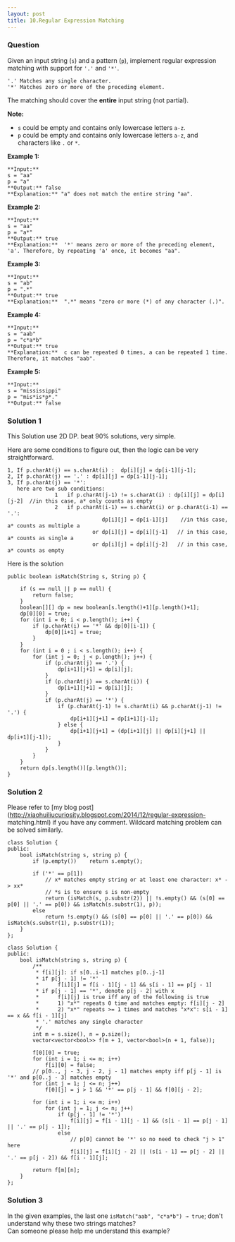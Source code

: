 ```yaml
---
layout: post
title: 10.Regular Expression Matching
---
```

### Question
Given an input string (`s`) and a pattern (`p`), implement regular expression
matching with support for `'.'` and `'*'`.

    
    
    '.' Matches any single character.
    '*' Matches zero or more of the preceding element.
    

The matching should cover the **entire** input string (not partial).

**Note:**

  * `s` could be empty and contains only lowercase letters `a-z`.
  * `p` could be empty and contains only lowercase letters `a-z`, and characters like `.` or `*`.

**Example 1:**

    
    
    **Input:**
    s = "aa"
    p = "a"
    **Output:** false
    **Explanation:** "a" does not match the entire string "aa".
    

**Example 2:**

    
    
    **Input:**
    s = "aa"
    p = "a*"
    **Output:** true
    **Explanation:**  '*' means zero or more of the preceding element, 'a'. Therefore, by repeating 'a' once, it becomes "aa".
    

**Example 3:**

    
    
    **Input:**
    s = "ab"
    p = ".*"
    **Output:** true
    **Explanation:**  ".*" means "zero or more (*) of any character (.)".
    

**Example 4:**

    
    
    **Input:**
    s = "aab"
    p = "c*a*b"
    **Output:** true
    **Explanation:**  c can be repeated 0 times, a can be repeated 1 time. Therefore, it matches "aab".
    

**Example 5:**

    
    
    **Input:**
    s = "mississippi"
    p = "mis*is*p*."
    **Output:** false
    
### Solution 1
This Solution use 2D DP. beat 90% solutions, very simple.

Here are some conditions to figure out, then the logic can be very
straightforward.

    
    
    1, If p.charAt(j) == s.charAt(i) :  dp[i][j] = dp[i-1][j-1];
    2, If p.charAt(j) == '.' : dp[i][j] = dp[i-1][j-1];
    3, If p.charAt(j) == '*': 
       here are two sub conditions:
                   1   if p.charAt(j-1) != s.charAt(i) : dp[i][j] = dp[i][j-2]  //in this case, a* only counts as empty
                   2   if p.charAt(i-1) == s.charAt(i) or p.charAt(i-1) == '.':
                                  dp[i][j] = dp[i-1][j]    //in this case, a* counts as multiple a 
                               or dp[i][j] = dp[i][j-1]   // in this case, a* counts as single a
                               or dp[i][j] = dp[i][j-2]   // in this case, a* counts as empty
    

Here is the solution

    
    
    public boolean isMatch(String s, String p) {
    
        if (s == null || p == null) {
            return false;
        }
        boolean[][] dp = new boolean[s.length()+1][p.length()+1];
        dp[0][0] = true;
        for (int i = 0; i < p.length(); i++) {
            if (p.charAt(i) == '*' && dp[0][i-1]) {
                dp[0][i+1] = true;
            }
        }
        for (int i = 0 ; i < s.length(); i++) {
            for (int j = 0; j < p.length(); j++) {
                if (p.charAt(j) == '.') {
                    dp[i+1][j+1] = dp[i][j];
                }
                if (p.charAt(j) == s.charAt(i)) {
                    dp[i+1][j+1] = dp[i][j];
                }
                if (p.charAt(j) == '*') {
                    if (p.charAt(j-1) != s.charAt(i) && p.charAt(j-1) != '.') {
                        dp[i+1][j+1] = dp[i+1][j-1];
                    } else {
                        dp[i+1][j+1] = (dp[i+1][j] || dp[i][j+1] || dp[i+1][j-1]);
                    }
                }
            }
        }
        return dp[s.length()][p.length()];
    }

### Solution 2
Please refer to [my blog
post](http://xiaohuiliucuriosity.blogspot.com/2014/12/regular-expression-
matching.html) if you have any comment. Wildcard matching problem can be
solved similarly.

    
    
    class Solution {
    public:
        bool isMatch(string s, string p) {
            if (p.empty())    return s.empty();
            
            if ('*' == p[1])
                // x* matches empty string or at least one character: x* -> xx*
                // *s is to ensure s is non-empty
                return (isMatch(s, p.substr(2)) || !s.empty() && (s[0] == p[0] || '.' == p[0]) && isMatch(s.substr(1), p));
            else
                return !s.empty() && (s[0] == p[0] || '.' == p[0]) && isMatch(s.substr(1), p.substr(1));
        }
    };
    
    class Solution {
    public:
        bool isMatch(string s, string p) {
            /**
             * f[i][j]: if s[0..i-1] matches p[0..j-1]
             * if p[j - 1] != '*'
             *      f[i][j] = f[i - 1][j - 1] && s[i - 1] == p[j - 1]
             * if p[j - 1] == '*', denote p[j - 2] with x
             *      f[i][j] is true iff any of the following is true
             *      1) "x*" repeats 0 time and matches empty: f[i][j - 2]
             *      2) "x*" repeats >= 1 times and matches "x*x": s[i - 1] == x && f[i - 1][j]
             * '.' matches any single character
             */
            int m = s.size(), n = p.size();
            vector<vector<bool>> f(m + 1, vector<bool>(n + 1, false));
            
            f[0][0] = true;
            for (int i = 1; i <= m; i++)
                f[i][0] = false;
            // p[0.., j - 3, j - 2, j - 1] matches empty iff p[j - 1] is '*' and p[0..j - 3] matches empty
            for (int j = 1; j <= n; j++)
                f[0][j] = j > 1 && '*' == p[j - 1] && f[0][j - 2];
            
            for (int i = 1; i <= m; i++)
                for (int j = 1; j <= n; j++)
                    if (p[j - 1] != '*')
                        f[i][j] = f[i - 1][j - 1] && (s[i - 1] == p[j - 1] || '.' == p[j - 1]);
                    else
                        // p[0] cannot be '*' so no need to check "j > 1" here
                        f[i][j] = f[i][j - 2] || (s[i - 1] == p[j - 2] || '.' == p[j - 2]) && f[i - 1][j];
            
            return f[m][n];
        }
    };
    

### Solution 3
In the given examples, the last one `isMatch("aab", "c*a*b") → true`; don't
understand why these two strings matches?  
Can someone please help me understand this example?



